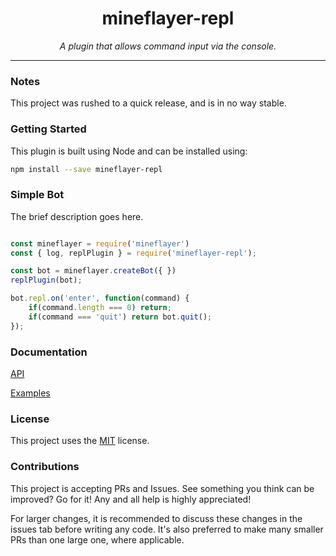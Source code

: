 <h1 align="center">mineflayer-repl</h1>
<p align="center"><i>A plugin that allows command input via the console.</i></p>

---

### Notes

This project was rushed to a quick release, and is in no way stable.

### Getting Started

This plugin is built using Node and can be installed using:
```bash
npm install --save mineflayer-repl
```

### Simple Bot

The brief description goes here.

```js

const mineflayer = require('mineflayer')
const { log, replPlugin } = require('mineflayer-repl');

const bot = mineflayer.createBot({ })
replPlugin(bot);

bot.repl.on('enter', function(command) {
    if(command.length === 0) return;
    if(command === 'quit') return bot.quit();
});


```

### Documentation

[API](https://github.com/Pix3lPirat3/mineflayer-repl/blob/master/docs/api.md)

[Examples](https://github.com/Pix3lPirat3/mineflayer-repl/tree/master/examples)

### License

This project uses the [MIT](https://github.com/Pix3lPirat3/mineflayer-repl/blob/master/LICENSE) license.

### Contributions

This project is accepting PRs and Issues. See something you think can be improved? Go for it! Any and all help is highly appreciated!

For larger changes, it is recommended to discuss these changes in the issues tab before writing any code. It's also preferred to make many smaller PRs than one large one, where applicable.
